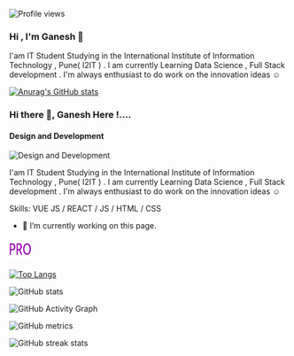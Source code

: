 ![Profile views](https://gpvc.arturio.dev/Ganesh07) 
### Hi , I'm Ganesh 👋

I'am IT Student Studying in the International Institute of Information Technology , Pune( I2IT ) . I am currently Learning Data Science , Full Stack development . I'm always enthusiast to do work on the innovation ideas ☺️

[![Anurag's GitHub stats](https://github-readme-stats.vercel.app/api?username=Ganesh07)](https://github.com/anuraghazra/github-readme-stats)


### Hi there 👋, Ganesh Here !....
#### Design and Development 
![Design and Development ](https://arturssmirnovs.github.io/github-profile-readme-generator/images/banner.png)

I'am IT Student Studying in the International Institute of Information Technology , Pune( I2IT ) . I am currently Learning Data Science , Full Stack development . I'm always enthusiast to do work on the innovation ideas ☺️

Skills: VUE JS / REACT / JS / HTML / CSS

- 🔭 I’m currently working on this page. 



<a href='https://github.com/pricing'><img src='https://raw.githubusercontent.com/acervenky/animated-github-badges/master/assets/pro.gif' width='40' height='40'></a> 



[![Top Langs](https://github-readme-stats.vercel.app/api/top-langs/?username=Ganesh07)](https://github.com/anuraghazra/github-readme-stats)

![GitHub stats](https://github-readme-stats.vercel.app/api?username=Ganesh07&show_icons=true)  

![GitHub Activity Graph](https://activity-graph.herokuapp.com/graph?username=Ganesh07)  

![GitHub metrics](https://metrics.lecoq.io/Ganesh07)  

![GitHub streak stats](https://github-readme-streak-stats.herokuapp.com/?user=Ganesh07)  

 



<!--
**Gsdhumal07/Gsdhumal07** is a ✨ _special_ ✨ repository because its `README.md` (this file) appears on your GitHub profile.

Here are some ideas to get you started:

- 🔭 I’m currently working on ...
- 🌱 I’m currently learning ...
- 👯 I’m looking to collaborate on ...
- 🤔 I’m looking for help with ...
- 💬 Ask me about ...
- 📫 How to reach me: ...
- 😄 Pronouns: ...
- ⚡ Fun fact: ...
-->
